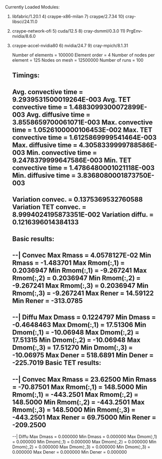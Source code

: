 Currently Loaded Modules:
  1) libfabric/1.20.1        4) craype-x86-milan   7) craype/2.7.34      10) cray-libsci/24.11.0
  2) craype-network-ofi      5) cuda/12.5          8) cray-dsmml/0.3.0   11) PrgEnv-nvidia/8.6.0
  3) craype-accel-nvidia80   6) nvidia/24.7        9) cray-mpich/8.1.31



     Number of elements          =        100000
     Element order               =             4
     Number of nodes per element =           125
     Nodes on mesh               =      12500000
     Number of runs              =           100


     Timings:
     ----------------------------------------
     Avg. convective time     =    9.2939531500019264E-003
     Avg. TET convective time =    1.4883099300072899E-003
     Avg. diffusive time      =    3.8558659700061071E-003
     Max. convective time     =    1.0526100000106453E-002
     Max. TET convective time =    1.6125869999541464E-003
     Max. diffusive time      =    4.3058339999788586E-003
     Min. convective time     =    9.2478379999647586E-003
     Min. TET convective time =    1.4786480001021118E-003
     Min. diffusive time      =    3.8368080001873750E-003
     ----------------------------------------
     Variation convec.        =    0.1375369532760588
     Variation TET convec.    =    8.9994024195873351E-002
     Variation diffu.         =    0.1216396014384133
     ----------------------------------------

     Basic results:
     ----------------------------------------
     --| Convec
     Max Rmass     =    4.0578127E-02 Min Rmass     =    -1.483701
     Max Rmom(:,1) =    0.2036947     Min Rmom(:,1) =    -9.267241
     Max Rmom(:,2) =    0.2036947     Min Rmom(:,2) =    -9.267241
     Max Rmom(:,3) =    0.2036947     Min Rmom(:,3) =    -9.267241
     Max Rener     =     14.59122     Min Rener     =    -313.0785
     ----------------------------------------
     --| Diffu
     Max Dmass     =    0.1224797     Min Dmass     =   -0.4648463
     Max Dmom(:,1) =     17.51306     Min Dmom(:,1) =    -10.06948
     Max Dmom(:,2) =     17.51315     Min Dmom(:,2) =    -10.06948
     Max Dmom(:,3) =     17.51270     Min Dmom(:,3) =    -10.06975
     Max Dener     =     518.6891     Min Dener     =    -225.7019
     Basic TET results:
     ----------------------------------------
     --| Convec
     Max Rmass     =     23.62500     Min Rmass     =    -70.87501
     Max Rmom(:,1) =     148.5000     Min Rmom(:,1) =    -443.2501
     Max Rmom(:,2) =     148.5000     Min Rmom(:,2) =    -443.2501
     Max Rmom(:,3) =     148.5000     Min Rmom(:,3) =    -443.2501
     Max Rener     =     69.75000     Min Rener     =    -209.2500
     ----------------------------------------
     --| Diffu
     Max Dmass     =     0.000000     Min Dmass     =     0.000000
     Max Dmom(:,1) =     0.000000     Min Dmom(:,1) =     0.000000
     Max Dmom(:,2) =     0.000000     Min Dmom(:,2) =     0.000000
     Max Dmom(:,3) =     0.000000     Min Dmom(:,3) =     0.000000
     Max Dener     =     0.000000     Min Dener     =     0.000000

